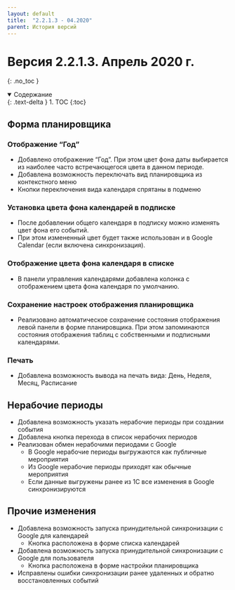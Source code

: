 ```yaml
---
layout: default
title:  "2.2.1.3 - 04.2020"
parent: История версий
---
```


# Версия 2.2.1.3. Апрель 2020 г.
{: .no_toc }

<details open markdown="block">
  <summary>
    Содержание
  </summary>
  {: .text-delta }
1. TOC
{:toc}
</details>

## Форма планировщика

### Отображение “Год”
- Добавлено отображение “Год”. При этом цвет фона даты выбирается из наиболее часто встречающегося цвета в данном периоде.
- Добавлена возможность переключать вид планировщика из контекстного меню
- Кнопки переключения вида календаря спрятаны в подменю

### Установка цвета фона календарей в подписке
- После добавлении общего календаря в подписку можно изменять цвет фона его событий.
- При этом измененный цвет будет также использован и в Google Calendar (если включена синхронизация).

### Отображение цвета фона календаря в списке
- В панели управления календарями добавлена колонка с отображением цвета фона календаря по умолчанию. 

### Сохранение настроек отображения планировщика
- Реализовано автоматическое сохранение состояния отображения левой панели в форме планировщика. При этом запоминаются состояния отображения таблиц с собственными и подписными календарями.

### Печать
- Добавлена возможность вывода на печать вида: День, Неделя, Месяц, Расписание

## Нерабочие периоды
- Добавлена возможность указать нерабочие периоды при создании события
- Добавлена кнопка перехода в список нерабочих периодов
- Реализован обмен нерабочими периодами с Google
  - В Google нерабочие периоды выгружаются как публичные мероприятия
  - Из Google нерабочие периоды приходят как обычные мероприятия
  - Если данные выгружены ранее из 1С все изменения в Google синхронизируются

## Прочие изменения
- Добавлена возможность запуска принудительной синхронизации с Google для календарей
  - Кнопка расположена в форме списка календарей
- Добавлена возможность запуска принудительной синхронизации с Google для пользователя
  - Кнопка расположена в форме настройки планировщика
- Исправлены ошибки синхронизации ранее удаленных и обратно восстановленных событий
